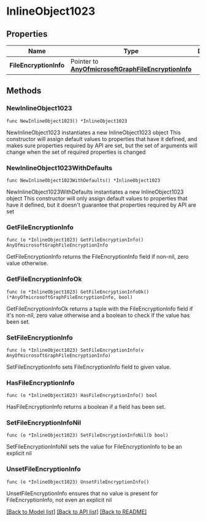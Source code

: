 # InlineObject1023

## Properties

Name | Type | Description | Notes
------------ | ------------- | ------------- | -------------
**FileEncryptionInfo** | Pointer to [**AnyOfmicrosoftGraphFileEncryptionInfo**](anyOf&lt;microsoft.graph.fileEncryptionInfo&gt;.md) |  | [optional] 

## Methods

### NewInlineObject1023

`func NewInlineObject1023() *InlineObject1023`

NewInlineObject1023 instantiates a new InlineObject1023 object
This constructor will assign default values to properties that have it defined,
and makes sure properties required by API are set, but the set of arguments
will change when the set of required properties is changed

### NewInlineObject1023WithDefaults

`func NewInlineObject1023WithDefaults() *InlineObject1023`

NewInlineObject1023WithDefaults instantiates a new InlineObject1023 object
This constructor will only assign default values to properties that have it defined,
but it doesn't guarantee that properties required by API are set

### GetFileEncryptionInfo

`func (o *InlineObject1023) GetFileEncryptionInfo() AnyOfmicrosoftGraphFileEncryptionInfo`

GetFileEncryptionInfo returns the FileEncryptionInfo field if non-nil, zero value otherwise.

### GetFileEncryptionInfoOk

`func (o *InlineObject1023) GetFileEncryptionInfoOk() (*AnyOfmicrosoftGraphFileEncryptionInfo, bool)`

GetFileEncryptionInfoOk returns a tuple with the FileEncryptionInfo field if it's non-nil, zero value otherwise
and a boolean to check if the value has been set.

### SetFileEncryptionInfo

`func (o *InlineObject1023) SetFileEncryptionInfo(v AnyOfmicrosoftGraphFileEncryptionInfo)`

SetFileEncryptionInfo sets FileEncryptionInfo field to given value.

### HasFileEncryptionInfo

`func (o *InlineObject1023) HasFileEncryptionInfo() bool`

HasFileEncryptionInfo returns a boolean if a field has been set.

### SetFileEncryptionInfoNil

`func (o *InlineObject1023) SetFileEncryptionInfoNil(b bool)`

 SetFileEncryptionInfoNil sets the value for FileEncryptionInfo to be an explicit nil

### UnsetFileEncryptionInfo
`func (o *InlineObject1023) UnsetFileEncryptionInfo()`

UnsetFileEncryptionInfo ensures that no value is present for FileEncryptionInfo, not even an explicit nil

[[Back to Model list]](../README.md#documentation-for-models) [[Back to API list]](../README.md#documentation-for-api-endpoints) [[Back to README]](../README.md)


